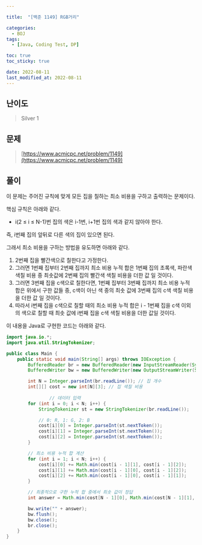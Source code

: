 ```yaml
---

title:  "[백준 1149] RGB거리"

categories:
  - BOJ
tags:
  - [Java, Coding Test, DP]

toc: true
toc_sticky: true

date: 2022-08-11
last_modified_at: 2022-08-11
---
```



## 난이도

> Silver 1

## 문제

> [https://www.acmicpc.net/problem/1149](https://www.acmicpc.net/problem/1149)

## 풀이

이 문제는 주어진 규칙에 맞게 모든 집을 칠하는 최소 비용을 구하고 출력하는 문제이다.

핵심 규칙은 아래와 같다.

* i(2 ≤ i ≤ N-1)번 집의 색은 i-1번, i+1번 집의 색과 같지 않아야 한다.

즉, i번째 집의 앞뒤로 다른 색의 집이 있으면 된다.

그래서 최소 비용을 구하는 방법을 유도하면 아래와 같다.

1. 2번째 집을 빨간색으로 칠한다고 가정한다.
2. 그러면 1번째 집부터 2번째 집까지 최소 비용 누적 합은 1번째 집의 초록색, 파란색 색칠 비용 중 최솟값에 2번째 집의 빨간색 색칠 비용을 더한 값 일 것이다.
3. 그러면 3번째 집을 c색으로 칠한다면, 1번째 집부터 3번째 집까지 최소 비용 누적 합은 위에서 구한 값들 중, c색이 아닌 색 중의 최솟 값에 3번째 집의 c색 색칠 비용을 더한 값 일 것이다.
4. 따라서 i번째 집을 c색으로 칠할 때의 최소 비용 누적 합은 i - 1번째 집을 c색 이외의 색으로 칠할 때 최솟 값에 i번째 집을 c색 색칠 비용을 더한 값일 것이다.

이 내용을  Java로 구현한 코드는 아래와 같다.

```java
import java.io.*;
import java.util.StringTokenizer;

public class Main {
    public static void main(String[] args) throws IOException {
        BufferedReader br = new BufferedReader(new InputStreamReader(System.in));
        BufferedWriter bw = new BufferedWriter(new OutputStreamWriter(System.out));

        int N = Integer.parseInt(br.readLine()); // 집 개수
        int[][] cost = new int[N][3]; // 집 색칠 비용
      
				// 데이터 입력
        for (int i = 0; i < N; i++) {
            StringTokenizer st = new StringTokenizer(br.readLine());

          	// 0: R, 1: G, 2: B
            cost[i][0] = Integer.parseInt(st.nextToken());
            cost[i][1] = Integer.parseInt(st.nextToken());
            cost[i][2] = Integer.parseInt(st.nextToken());
        }

      	// 최소 비용 누적 합 계산
        for (int i = 1; i < N; i++) {
            cost[i][0] += Math.min(cost[i - 1][1], cost[i - 1][2]);
            cost[i][1] += Math.min(cost[i - 1][0], cost[i - 1][2]);
            cost[i][2] += Math.min(cost[i - 1][0], cost[i - 1][1]);
        }

      	// 최종적으로 구한 누적 합 중에서 최솟 값이 정답
        int answer = Math.min(cost[N - 1][0], Math.min(cost[N - 1][1], cost[N - 1][2]));

        bw.write("" + answer);
        bw.flush();
        bw.close();
        br.close();
    }
}

```
